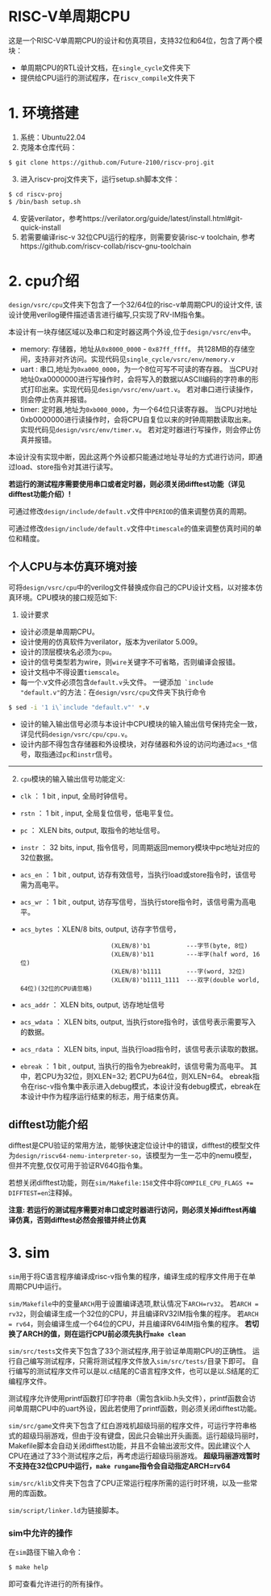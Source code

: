 RISC-V单周期CPU
===============
这是一个RISC-V单周期CPU的设计和仿真项目，支持32位和64位，包含了两个模块：
* 单周期CPU的RTL设计文档，在``single_cycle``文件夹下
* 提供给CPU运行的测试程序，在``riscv_compile``文件夹下


# 1. 环境搭建
1. 系统：Ubuntu22.04
2. 克隆本仓库代码：
```bash
$ git clone https://github.com/Future-2100/riscv-proj.git
```
3. 进入riscv-proj文件夹下，运行setup.sh脚本文件：
```bash
$ cd riscv-proj
$ /bin/bash setup.sh
```
4. 安装verilator，参考https://verilator.org/guide/latest/install.html#git-quick-install
5. 若需要编译risc-v 32位CPU运行的程序，则需要安装risc-v toolchain, 参考https://github.com/riscv-collab/riscv-gnu-toolchain


# 2. cpu介绍
``design/vsrc/cpu``文件夹下包含了一个32/64位的risc-v单周期CPU的设计文件,
该设计使用verilog硬件描述语言进行编写,只实现了RV-IM指令集。

本设计有一块存储区域以及串口和定时器这两个外设,位于``design/vsrc/env``中。
* memory: 存储器，地址从``0x8000_0000`` - ``0x87ff_ffff``。
共128MB的存储空间，支持非对齐访问。实现代码见``single_cycle/vsrc/env/memory.v``
* uart : 串口,地址为``0xa000_0000``，为一个8位可写不可读的寄存器。
当CPU对地址0xa0000000进行写操作时，会将写入的数据以ASCII编码的字符串的形式打印出来。实现代码见``design/vsrc/env/uart.v``。
若对串口进行读操作，则会停止仿真并报错。
* timer: 定时器,地址为``0xb000_0000``，为一个64位只读寄存器。
当CPU对地址0xb0000000进行读操作时，会将CPU自复位以来的时钟周期数读取出来。实现代码见``design/vsrc/env/timer.v``。
若对定时器进行写操作，则会停止仿真并报错。

本设计没有实现中断，因此这两个外设都只能通过地址寻址的方式进行访问，即通过load、store指令对其进行读写。

**若运行的测试程序需要使用串口或者定时器，则必须关闭difftest功能（详见difftest功能介绍）!**

可通过修改``design/include/default.v``文件中``PERIOD``的值来调整仿真的周期。

可通过修改``design/include/default.v``文件中``timescale``的值来调整仿真时间的单位和精度。


## 个人CPU与本仿真环境对接
可将``design/vsrc/cpu``中的verilog文件替换成你自己的CPU设计文档，以对接本仿真环境。CPU模块的接口规范如下: 

1. 设计要求
  * 设计必须是单周期CPU。
  * 设计使用的仿真软件为verilator，版本为verilator 5.009。
  * 设计的顶层模块名必须为``cpu``。
  * 设计的信号类型若为wire，则``wire``关键字不可省略，否则编译会报错。
  * 设计文档中不得设置``tiemscale``。
  * 每一个.v文件必须包含``default.v``头文件。
  一键添加`` `include "default.v"``的方法：在``design/vsrc/cpu``文件夹下执行命令
  ```bash
  $ sed -i '1 i\`include "default.v"' *.v
  ```
  * 设计的输入输出信号必须与本设计中CPU模块的输入输出信号保持完全一致，详见代码``design/vsrc/cpu/cpu.v``。
  * 设计内部不得包含存储器和外设模块，对存储器和外设的访问均通过``acs_*``信号，取指通过``pc``和``instr``信号。
---
2. `cpu`模块的输入输出信号功能定义:
  * ``clk``       ：     1 bit ,  input, 全局时钟信号。
  * ``rstn``      ：     1 bit ,  input, 全局复位信号，低电平复位。
  * ``pc``        ：  XLEN bits, output, 取指令的地址信号。
  * ``instr``     ：    32 bits,  input, 指令信号，同周期返回memory模块中pc地址对应的32位数据。
  * ``acs_en``    ：     1 bit , output, 访存有效信号，当执行load或store指令时，该信号需为高电平。
  * ``acs_wr``    ：     1 bit , output, 访存写信号，当执行store指令时，该信号需为高电平。
  * ``acs_bytes`` ：XLEN/8 bits, output, 访存字节信号，

                                 (XLEN/8)'b1          ---字节(byte, 8位)
                                 (XLEN/8)'b11         ---半字(half word, 16位)
                                 (XLEN/8)'b1111       ---字(word, 32位)
                                 (XLEN/8)'b1111_1111  ---双字(double world, 64位)(32位的CPU请忽略)
  * ``acs_addr``  ：  XLEN bits, output, 访存地址信号
  * ``acs_wdata`` ：  XLEN bits, output, 当执行store指令时，该信号表示需要写入的数据。
  * ``acs_rdata`` ：  XLEN bits,  input, 当执行load指令时，该信号表示读取的数据。
  * ``ebreak``    ：     1 bit , output, 当执行的指令为ebreak时，该信号需为高电平。
其中，若CPU为32位，则XLEN=32; 若CPU为64位，则XLEN=64。
ebreak指令在risc-v指令集中表示进入debug模式，本设计没有debug模式，ebreak在本设计中作为程序运行结束的标志，用于结束仿真。



## difftest功能介绍
difftest是CPU验证的常用方法，能够快速定位设计中的错误，difftest的模型文件为``design/riscv64-nemu-interpreter-so``，该模型为一生一芯中的nemu模型，但并不完整,仅仅可用于验证RV64G指令集。

若想关闭difftest功能，则在``sim/Makefile:158``文件中将``COMPILE_CPU_FLAGS += DIFFTEST=en``注释掉。

**注意: 若运行的测试程序需要对串口或定时器进行访问，则必须关掉difftest再编译仿真，否则difftest必然会报错并终止仿真**


# 3. sim

``sim``用于将C语言程序编译成risc-v指令集的程序，编译生成的程序文件用于在单周期CPU中运行。

``sim/Makefile``中的变量``ARCH``用于设置编译选项,默认情况下``ARCH=rv32``。
若``ARCH = rv32``，则会编译生成一个32位的CPU，并且编译RV32IM指令集的程序。
若``ARCH = rv64``，则会编译生成一个64位的CPU，并且编译RV64IM指令集的程序。
**若切换了ARCH的值，则在运行CPU前必须先执行``make clean``**

``sim/src/tests``文件夹下包含了33个测试程序,用于验证单周期CPU的正确性。
运行自己编写测试程序，只需将测试程序文件放入``sim/src/tests/``目录下即可。
自行编写的测试程序文件可以是以.c结尾的C语言程序文件，也可以是以.S结尾的汇编程序文件。

测试程序允许使用printf函数打印字符串（需包含klib.h头文件），printf函数会访问单周期CPU中的uart外设，因此若使用了printf函数，则必须关闭difftest功能。

``sim/src/game``文件夹下包含了红白游戏机超级玛丽的程序文件，可运行字符串格式的超级玛丽游戏，但由于没有键盘，因此只会输出开头画面。运行超级玛丽时，Makefile脚本会自动关闭difftest功能，并且不会输出波形文件。因此建议个人CPU在通过了33个测试程序之后，再考虑运行超级玛丽游戏。
**超级玛丽游戏暂时不支持在32位CPU中运行，``make rungame``指令会自动指定ARCH=rv64**

``sim/src/klib``文件夹下包含了CPU正常运行程序所需的运行时环境，以及一些常用的库函数。

``sim/script/linker.ld``为链接脚本。

### sim中允许的操作
在``sim``路径下输入命令：
```bash
$ make help
```
即可查看允许进行的所有操作。

